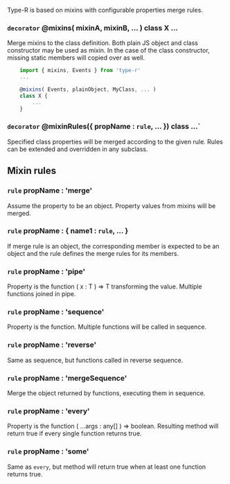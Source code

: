 Type-R is based on mixins with configurable properties merge rules.

### `decorator` @mixins( mixinA, mixinB, ... ) class X ...

Merge mixins to the class definition. Both plain JS object and class constructor may be used as mixin. In the case of the class constructor, missing static members will copied over as well.

```javascript
    import { mixins, Events } from 'type-r'
    ...

    @mixins( Events, plainObject, MyClass, ... )
    class X {
        ...
    }
```

### `decorator` @mixinRules({ propName : `rule`, ... }) class ...`

Specified class properties will be merged according to the given rule.
Rules can be extended and overridden in any subclass.

## Mixin rules

### `rule` propName : 'merge'

Assume the property to be an object. Property values from mixins will be merged.

### `rule` propName : { name1 : `rule`, ... }

If merge rule is an object, the corresponding member is expected to be an object and the rule defines the merge rules for its members.

### `rule` propName : 'pipe'

Property is the function ( x : T ) => T transforming the value. Multiple functions joined in pipe.

### `rule` propName : 'sequence'

Property is the function. Multiple functions will be called in sequence.

### `rule` propName : 'reverse'
Same as sequence, but functions called in reverse sequence.

### `rule` propName : 'mergeSequence'
Merge the object returned by functions, executing them in sequence.

### `rule` propName : 'every'
Property is the function ( ...args : any[] ) => boolean. Resulting method will return true if every single function returns true.

### `rule` propName : 'some'
Same as `every`, but method will return true when at least one function returns true.
